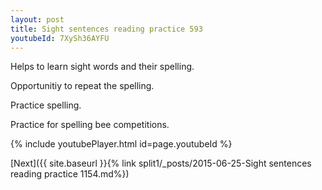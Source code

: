 ```yaml
---
layout: post
title: Sight sentences reading practice 593
youtubeId: 7XySh36AYFU
---
```

 
 
Helps to learn sight words and their spelling.

Opportunitiy to repeat the spelling. 

Practice spelling. 
 
Practice for spelling bee competitions. 
 
{% include youtubePlayer.html id=page.youtubeId %}
 
 

[Next]({{ site.baseurl }}{% link  split1/_posts/2015-06-25-Sight sentences reading practice 1154.md%})
 
